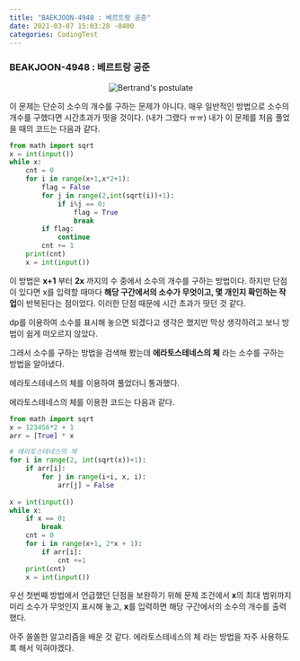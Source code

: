 ```yaml
---
title: "BAEKJOON-4948 : 베르트랑 공준"
date: 2021-03-07 15:03:28 -0400
categories: CodingTest
---
```


### BEAKJOON-4948 : 베르트랑 공준
<center><img alt="Bertrand's postulate" src="https://res.cloudinary.com/code9b2n/image/upload/v1615105415/baekjoon/baek-4948-%EB%B2%A0%EB%A5%B4%ED%8A%B8%EB%9E%91_%EA%B3%B5%EC%A4%80.png"></center>

이 문제는 단순히 소수의 개수를 구하는 문제가 아니다.
매우 일반적인 방법으로 소수의 개수를 구했다면 시간초과가 떳을 것이다. (내가 그랬다 ㅠㅠ)
내가 이 문제를 처음 풀었을 때의 코드는 다음과 같다.

```python
from math import sqrt
x = int(input())
while x:
    cnt = 0
    for i in range(x+1,x*2+1):
        flag = False
        for j in range(2,int(sqrt(i))+1):
            if i%j == 0:
                flag = True
                break
        if flag:
            continue
        cnt += 1
    print(cnt)
    x = int(input())
```

이 방법은 **x+1** 부터 **2x** 까지의 수 중에서 소수의 개수를 구하는 방법이다. 하지만 단점이 있다면 x를 입력할 때마다 **해당 구간에서의 소수가 무엇이고, 몇 개인지 확인하는 작업**이 반복된다는 점이었다. 이러한 단점 때문에 시간 초과가 떳던 것 같다.

dp를 이용하여 소수를 표시해 놓으면 되겠다고 생각은 했지만 막상 생각하려고 보니 방법이 쉽게 떠오르지 않았다.

그래서 소수를 구하는 방법을 검색해 봤는데 **에라토스테네스의 체** 라는 소수를 구하는 방법을 알아냈다.

에라토스테네스의 체를 이용하여 풀었더니 통과했다.

에라토스테네스의 체를 이용한 코드는 다음과 같다.

```python
from math import sqrt
x = 123456*2 + 1
arr = [True] * x

# 에라토스테네스의 체
for i in range(2, int(sqrt(x))+1):
    if arr[i]:
        for j in range(i+i, x, i):
            arr[j] = False
            
x = int(input())
while x:
    if x == 0:
        break
    cnt = 0
    for i in range(x+1, 2*x + 1):
        if arr[i]:
            cnt +=1
    print(cnt)
    x = int(input())
```

우선 첫번째 방법에서 언급했던 단점을 보완하기 위해 문제 조건에서 **x**의 최대 범위까지 미리 소수가 무엇인지 표시해 놓고, **x**를 입력하면 해당 구간에서의 소수의 개수를 출력했다.



아주 쏠쏠한 알고리즘을 배운 것 같다. 에라토스테네스의 체 라는 방법을 자주 사용하도록 해서 익혀야겠다.